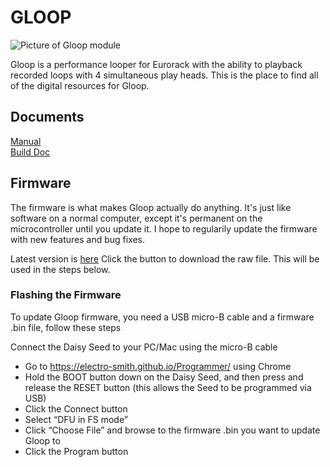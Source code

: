 # GLOOP

![Picture of Gloop module](https://www.thonk.co.uk/wp-content/uploads/2024/11/cutlasses-gloop-front-700x700.jpg)

Gloop is a performance looper for Eurorack with the ability to playback recorded loops with 4 simultaneous play heads. This is the place to find all of the digital resources for Gloop.

## Documents
[Manual](https://github.com/cutlasses/GloopResources/blob/main/ManualPDF.pdf)  
[Build Doc](https://www.thonk.co.uk/wp-content/uploads/2024/11/Cutlasses-Gloop-build-doc-v1.0.pdf)  

## Firmware

The firmware is what makes Gloop actually do anything. It's just like software on a normal computer, except it's permanent on the microcontroller until you update it. I hope to regularily update the firmware with new features and bug fixes.

Latest version is [here](https://github.com/cutlasses/GloopResources/blob/main/firmware/Gloop1_1.bin) Click the button to download the raw file. This will be used in the steps below.

### Flashing the Firmware

To update Gloop firmware, you need a USB micro-B cable and a firmware .bin file, follow these steps

Connect the Daisy Seed to your PC/Mac using the micro-B cable
- Go to https://electro-smith.github.io/Programmer/ using Chrome
- Hold the BOOT button down on the Daisy Seed, and then press and release the RESET button (this allows the Seed to be programmed via USB)
- Click the Connect button
- Select “DFU in FS mode”
- Click “Choose File” and browse to the firmware .bin you want to update Gloop to
- Click the Program button


